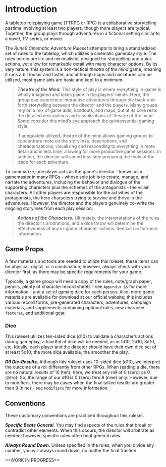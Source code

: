 # Introduction

A tabletop roleplaying game (TTRPG or RPG) is a collaborative storytelling pastime involving at least two players, though more players are typical. Together, the group plays through adventures in a fictional setting similar to a novel, TV series, or movie.

The *Rune9 Cinematic Adventure Ruleset* attempts to bring a standardized set of rules to the tabletop, which utilizes a cinematic gameplay style. The rules herein are lite and minimalistic, designed for storytelling and quick actions, yet allow for remarkable detail with many character options. By its very nature, this system is a non-tactical *theatre of the mind* game, meaning it runs a bit looser and faster, and although maps and miniatures can be utilized, most game aids are basic and kept to a minimum.

> ***Theatre of the Mind.*** This style of play is where everything in-game is wholly imagined and takes place in the players' minds. Here, the group can experience interactive adventures through the back-and-forth storytelling between the director and the players. Many groups rely on a mix of game aids, handouts, and maps, but at its core rests the detailed descriptions and visualizations of ‘theatre of the mind.’ Some consider this mind’s eye approach the quintessential gaming style.
>
> If adequately utilized, theatre of the mind allows gaming groups to concentrate more on the storylines, descriptions, and characterizations, visualizing and responding to everything in more detail and in less time, allowing for more productive game sessions. In addition, the director will spend less time preparing the tools of the trade for each adventure.

To summarize, one player acts as the game's director - known as a gamemaster in many RPGs - whose sole job is to create, manage, and narrate the adventures, including the behavior and dialogue of the supporting characters plus the schemes of the antagonists - the villain characters. All other players are responsible for the activities of the protagonists, the hero characters trying to survive and thrive in the adventures. However, the director and the players genuinely co-write the ongoing storylines from each play session.

> ***Actions of the Characters.*** Ultimately, the interpretations of the rules, the director's arbitrations, and a dice throw will determine the effectiveness of any in-game character actions. See `Action` for more information.

## Game Props

A few materials and tools are needed to utilize this ruleset; these items can be physical, digital, or a combination; however, always check with your director first, as there may be specific requirements for your game.

Typically, a game group will need a copy of the rules, note/graph paper, pencils, plenty of character record sheets - see `Appendix $$` for more information - and a set of gaming dice for each person. Also, more game materials are available for download at our official website; this includes various record forms, pre-generated characters, adventures, campaign materials, and supplements containing optional rules, new character `features`, and additional gear.

### Dice

This ruleset utilizes ten-sided dice (d10) to validate a character’s actions during gameplay; a handful of dice will be needed, as in 1d10, 2d10, 3d10, etc. Ideally, each player and the director should have their own dice set of at least 5d10; the more dice available, the smoother the play.

***D9 Die-Results.*** Although this ruleset uses 10-sided dice (d10), we interpret the outcome of a roll differently from other RPGs. When reading a die, there are no natural results of 10 (ten); here, we treat any roll of 0 (zero) as 0 (zero). So, the range of our d10 is 0 (zero) thru 9 (nine) only. However, due to modifiers, there may be cases when the final tallied results are greater than 9 (nine) - see `Modifiers` for more information.

## Conventions

These customary conventions are practiced throughout this ruleset.

***Specific Beats General.*** You may find aspects of the rules that break or contradict other elements. When this occurs, the director will arbitrate as needed; however, specific rules often beat general rules.

***Always Round Down.*** Unless specified in the rules, when you divide any number, you will always round down, no matter the final fraction.

<!--Add more Conventions as needed-->



==WORK IN PROGRESS==

